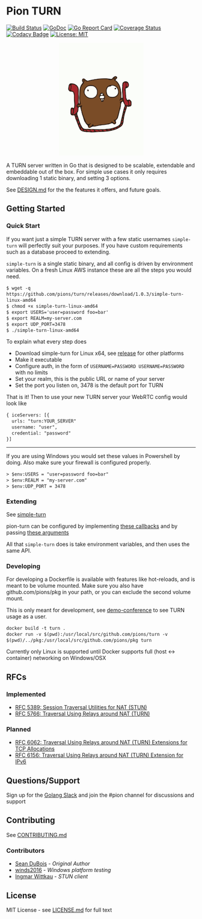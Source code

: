 # Pion TURN
[![Build Status](https://travis-ci.org/pions/turn.svg?branch=master)](https://travis-ci.org/pions/turn)
[![GoDoc](https://godoc.org/github.com/pions/turn?status.svg)](https://godoc.org/github.com/pions/turn)
[![Go Report Card](https://goreportcard.com/badge/github.com/pions/turn)](https://goreportcard.com/report/github.com/pions/turn)
[![Coverage Status](https://coveralls.io/repos/github/pions/turn/badge.svg)](https://coveralls.io/github/pions/turn)
[![Codacy Badge](https://api.codacy.com/project/badge/Grade/d53ec6c70576476cb16c140c2964afde)](https://www.codacy.com/app/Sean-Der/turn?utm_source=github.com&amp;utm_medium=referral&amp;utm_content=pions/turn&amp;utm_campaign=Badge_Grade)
[![License: MIT](https://img.shields.io/badge/License-MIT-yellow.svg)](LICENSE.md)

<div align="center">
    <a href="#">
        <img src="./.github/gopher-pion.png" height="300px">
    </a>
</div>

A TURN server written in Go that is designed to be scalable, extendable and embeddable out of the box.
For simple use cases it only requires downloading 1 static binary, and setting 3 options.

See [DESIGN.md](DESIGN.md) for the the features it offers, and future goals.

## Getting Started
### Quick Start
If you want just a simple TURN server with a few static usernames `simple-turn` will perfectly suit your purposes. If you have
custom requirements such as a database proceed to extending.

`simple-turn` is a single static binary, and all config is driven by environment variables. On a fresh Linux AWS instance these are all the steps you would need.
```
$ wget -q https://github.com/pions/turn/releases/download/1.0.3/simple-turn-linux-amd64
$ chmod +x simple-turn-linux-amd64
$ export USERS='user=password foo=bar'
$ export REALM=my-server.com
$ export UDP_PORT=3478
$ ./simple-turn-linux-amd64
````

To explain what every step does
* Download simple-turn for Linux x64, see [release](https://github.com/pions/turn/releases) for other platforms
* Make it executable
* Configure auth, in the form of `USERNAME=PASSWORD USERNAME=PASSWORD` with no limits
* Set your realm, this is the public URL or name of your server
* Set the port you listen on, 3478 is the default port for TURN

That is it! Then to use your new TURN server your WebRTC config would look like
```
{ iceServers: [{
  urls: "turn:YOUR_SERVER"
  username: "user",
  credential: "password"
}]
```
---

If you are using Windows you would set these values in Powershell by doing. Also make sure your firewall is configured properly.
```
> $env:USERS = "user=password foo=bar"
> $env:REALM = "my-server.com"
> $env:UDP_PORT = 3478
```
### Extending
See [simple-turn](https://github.com/pions/turn/blob/master/cmd/simple-turn/main.go)

pion-turn can be configured by implementing [these callbacks](https://github.com/pions/turn/blob/master/turn.go#L11) and by passing [these arguments](https://github.com/pions/turn/blob/master/turn.go#L11)

All that `simple-turn` does is take environment variables, and then uses the same API.


### Developing
For developing a Dockerfile is available with features like hot-reloads, and is meant to be volume mounted.
Make sure you also have github.com/pions/pkg in your path, or you can exclude the second volume mount.

This is only meant for development, see [demo-conference](https://github.com/pions/demo-conference)
to see TURN usage as a user.
```
docker build -t turn .
docker run -v $(pwd):/usr/local/src/github.com/pions/turn -v $(pwd)/../pkg:/usr/local/src/github.com/pions/pkg turn
```

Currently only Linux is supported until Docker supports full (host <-> container) networking on Windows/OSX

## RFCs
### Implemented
* [RFC 5389: Session Traversal Utilities for NAT (STUN)](https://tools.ietf.org/html/rfc5389)
* [RFC 5766: Traversal Using Relays around NAT (TURN)](https://tools.ietf.org/html/rfc5766)

### Planned
* [RFC 6062: Traversal Using Relays around NAT (TURN) Extensions for TCP Allocations](https://tools.ietf.org/html/rfc6062)
* [RFC 6156: Traversal Using Relays around NAT (TURN) Extension for IPv6](https://tools.ietf.org/html/rfc6156)

## Questions/Support
Sign up for the [Golang Slack](https://invite.slack.golangbridge.org/) and join the #pion channel for discussions and support

## Contributing
See [CONTRIBUTING.md](CONTRIBUTING.md)

### Contributors

* [Sean DuBois](https://github.com/Sean-Der) - *Original Author*  
* [winds2016](https://github.com/winds2016) - *Windows platform testing*  
* [Ingmar Wittkau](https://github.com/iwittkau) - *STUN client*

## License
MIT License - see [LICENSE.md](LICENSE.md) for full text

